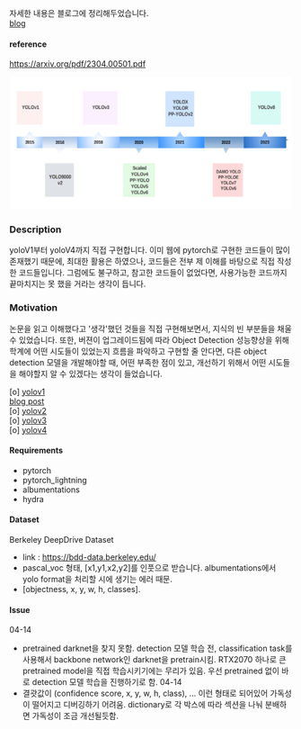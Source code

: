 자세한 내용은 블로그에 정리해두었습니다.  
[blog](https://silvercity.oopy.io/306d0b40-a12f-4133-bff5-8418f2f63794)

#### reference
https://arxiv.org/pdf/2304.00501.pdf  


![img](img/yolo_timeline.png)  

### Description
yoloV1부터 yoloV4까지 직접 구현합니다. 이미 웹에 pytorch로 구현한 코드들이 많이 존재했기 때문에, 최대한 활용은 하였으나, 코드들은 전부 제 이해를 바탕으로 직접 작성한 코드들입니다. 
그럼에도 불구하고, 참고한 코드들이 없었다면, 사용가능한 코드까지 끝마치지는 못 했을 거라는 생각이 듭니다.  

### Motivation
논문을 읽고 이해했다고 '생각'했던 것들을 직접 구현해보면서, 지식의 빈 부분들을 채울 수 있었습니다. 또한, 버젼이 업그레이드됨에 따라 Object Detection 성능향상을 위해 학계에 어떤 시도들이 있었는지 흐름을 파악하고 구현할 줄 안다면, 다른 object detection 모델을 개발해야할 때, 어떤 부족한 점이 있고, 개선하기 위해서 어떤 시도들을 해야할지 알 수 있겠다는 생각이 들었습니다.   


[o] [yolov1](YOLOv1/README.md)  
[blog post](https://silvercity.oopy.io/a28ef9b8-4f33-4cc1-9077-00c0d984c521)  
[o] [yolov2](YOLOv2/README.md)  
[o] [yolov3](YOLOv3/README.md)  
[o] [yolov4](YOLOv4/README.md)  



#### Requirements
- pytorch
- pytorch_lightning
- albumentations
- hydra  

#### Dataset
Berkeley DeepDrive Dataset  
- link : https://bdd-data.berkeley.edu/  
- pascal_voc 형태, [x1,y1,x2,y2]를 인풋으로 받습니다. albumentations에서 yolo format을 처리할 시에 생기는 에러 때문.  
- [objectness, x, y, w, h, classes].


#### Issue
04-14  
- pretrained darknet을 찾지 못함. detection 모델 학습 전, classification task를 사용해서 backbone network인 darknet을 pretrain시킴. RTX2070 하나로 큰 pretrained model을 직접 학습시키기에는 무리가 있음. 우선 pretrained 없이 바로 detection 모델 학습을 진행하기로 함.
04-14  
- 결괏값이 (confidence score, x, y, w, h, class), ...  이런 형태로 되어있어 가독성이 떨어지고 디버깅하기 어려움. dictionary로 각 박스에 따라 섹션을 나눠 분배하면 가독성이 조금 개선될듯함.  